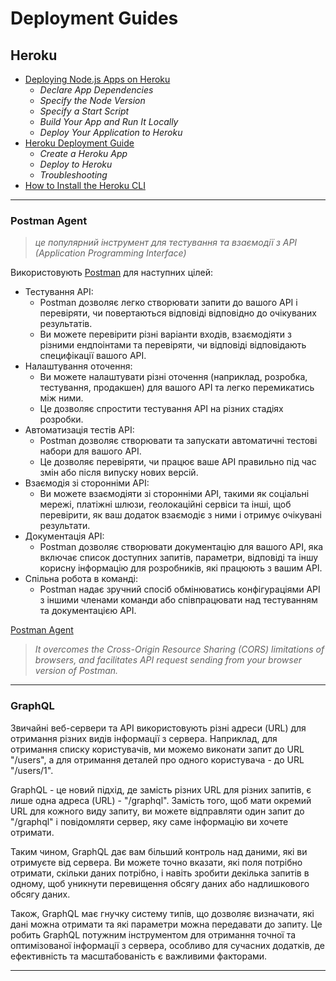 # Deployment Guides


## Heroku

* [Deploying Node.js Apps on Heroku](https://devcenter.heroku.com/articles/deploying-nodejs)
  - _Declare App Dependencies_
  - _Specify the Node Version_
  - _Specify a Start Script_
  - _Build Your App and Run It Locally_
  - _Deploy Your Application to Heroku_
* [Heroku Deployment Guide](https://coding-boot-camp.github.io/full-stack/heroku/heroku-deployment-guide)
  - _Create a Heroku App_
  - _Deploy to Heroku_
  - _Troubleshooting_
* [How to Install the Heroku CLI](https://coding-boot-camp.github.io/full-stack/heroku/how-to-install-the-heroku-cli)



- - -

### Postman Agent
> _це популярний інструмент для тестування та взаємодії з API (Application Programming Interface)_

Використовують [Postman](https://www.postman.com/) для наступних цілей:
* Тестування API:
  - Postman дозволяє легко створювати запити до вашого API і перевіряти, чи повертаються відповіді відповідно до очікуваних результатів.
  - Ви можете перевірити різні варіанти входів, взаємодіяти з різними ендпоінтами та перевіряти, чи відповіді відповідають специфікації вашого API.
* Налаштування оточення:
  - Ви можете налаштувати різні оточення (наприклад, розробка, тестування, продакшен) для вашого API та легко перемикатись між ними.
  - Це дозволяє спростити тестування API на різних стадіях розробки.
* Автоматизація тестів API:
  - Postman дозволяє створювати та запускати автоматичні тестові набори для вашого API.
  - Це дозволяє перевіряти, чи працює ваше API правильно під час змін або після випуску нових версій.
* Взаємодія зі сторонніми API:
  - Ви можете взаємодіяти зі сторонніми API, такими як соціальні мережі, платіжні шлюзи, геолокаційні сервіси та інші, щоб перевірити, як ваш додаток взаємодіє з ними і отримує очікувані результати.
* Документація API:
  - Postman дозволяє створювати документацію для вашого API, яка включає список доступних запитів, параметри, відповіді та іншу корисну інформацію для розробників, які працюють з вашим API.
* Спільна робота в команді:
  - Postman надає зручний спосіб обмінюватись конфігураціями API з іншими членами команди або співпрацювати над тестуванням та документацією API.

[Postman Agent](https://www.postman.com/downloads/postman-agent/)
> _It overcomes the Cross-Origin Resource Sharing (CORS) limitations of browsers, and facilitates API request sending from your browser version of Postman._

- - -

### GraphQL

Звичайні веб-сервери та API використовують різні адреси (URL) для отримання різних видів інформації з сервера. Наприклад, для отримання списку користувачів, ми можемо виконати запит до URL "/users", а для отримання деталей про одного користувача - до URL "/users/1".

GraphQL - це новий підхід, де замість різних URL для різних запитів, є лише одна адреса (URL) - "/graphql". Замість того, щоб мати окремий URL для кожного виду запиту, ви можете відправляти один запит до "/graphql" і повідомляти сервер, яку саме інформацію ви хочете отримати.

Таким чином, GraphQL дає вам більший контроль над даними, які ви отримуєте від сервера. Ви можете точно вказати, які поля потрібно отримати, скільки даних потрібно, і навіть зробити декілька запитів в одному, щоб уникнути перевищення обсягу даних або надлишкового обсягу даних.

Також, GraphQL має гнучку систему типів, що дозволяє визначати, які дані можна отримати та які параметри можна передавати до запиту. Це робить GraphQL потужним інструментом для отримання точної та оптимізованої інформації з сервера, особливо для сучасних додатків, де ефективність та масштабованість є важливими факторами.

- - -




